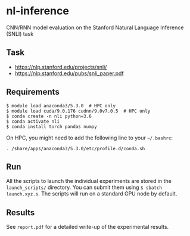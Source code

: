 # nl-inference

CNN/RNN model evaluation on the Stanford Natural Language Inference (SNLI) task

## Task

- https://nlp.stanford.edu/projects/snli/
- https://nlp.stanford.edu/pubs/snli_paper.pdf

## Requirements

```
$ module load anaconda3/5.3.0  # HPC only
$ module load cuda/9.0.176 cudnn/9.0v7.0.5  # HPC only
$ conda create -n nli python=3.6
$ conda activate nli
$ conda install torch pandas numpy
```

On HPC, you might need to add the following line to your `~/.bashrc`:

`. /share/apps/anaconda3/5.3.0/etc/profile.d/conda.sh`

## Run

All the scripts to launch the individual experiments are stored in the `launch_scripts/` directory. You can submit them using `$ sbatch launch.xyz.s`. The scripts will run on a standard GPU node by default.

## Results

See `report.pdf` for a detailed write-up of the experimental results.
